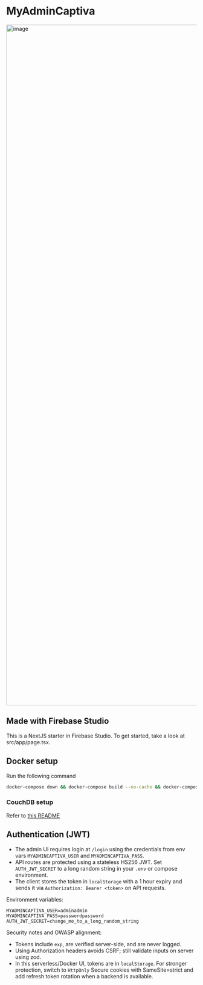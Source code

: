 # MyAdminCaptiva

<img width="2880" height="1800" alt="image" src="https://github.com/user-attachments/assets/1c17febf-18bd-492a-be39-12baa5aba7c2" />

## Made with Firebase Studio

This is a NextJS starter in Firebase Studio.
To get started, take a look at src/app/page.tsx.

## Docker setup

Run the following command

```bash
docker-compose down && docker-compose build --no-cache && docker-compose up
```

### CouchDB setup

Refer to [this README](./DATABASE.md)

## Authentication (JWT)

- The admin UI requires login at `/login` using the credentials from env vars `MYADMINCAPTIVA_USER` and `MYADMINCAPTIVA_PASS`.
- API routes are protected using a stateless HS256 JWT. Set `AUTH_JWT_SECRET` to a long random string in your `.env` or compose environment.
- The client stores the token in `localStorage` with a 1 hour expiry and sends it via `Authorization: Bearer <token>` on API requests.

Environment variables:

```
MYADMINCAPTIVA_USER=adminadmin
MYADMINCAPTIVA_PASS=passwordpassword
AUTH_JWT_SECRET=change_me_to_a_long_random_string
```

Security notes and OWASP alignment:

- Tokens include `exp`, are verified server-side, and are never logged.
- Using Authorization headers avoids CSRF; still validate inputs on server using zod.
- In this serverless/Docker UI, tokens are in `localStorage`. For stronger protection, switch to `HttpOnly` Secure cookies with SameSite=strict and add refresh token rotation when a backend is available.
